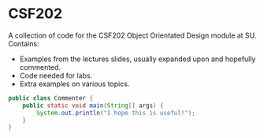 # CSF202

A collection of code for the CSF202 Object Orientated Design module at SU.
Contains:
* Examples from the lectures slides, usually expanded upon and hopefully commented. 
* Code needed for labs.
* Extra examples on various topics.

```java
public class Commenter {
    public static void main(String[] args) {
        System.out.println("I hope this is useful!");
    }
}
```
